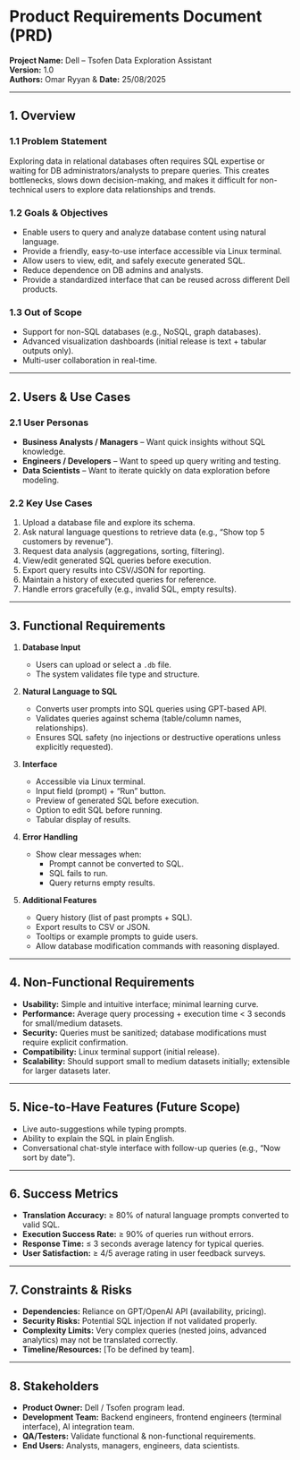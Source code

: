 # Product Requirements Document (PRD)

**Project Name:** Dell – Tsofen Data Exploration Assistant  
**Version:** 1.0  
**Authors:** Omar Ryyan & 
**Date:** 25/08/2025  

---

## 1. Overview

### 1.1 Problem Statement
Exploring data in relational databases often requires SQL expertise or waiting for DB administrators/analysts to prepare queries. This creates bottlenecks, slows down decision-making, and makes it difficult for non-technical users to explore data relationships and trends.

### 1.2 Goals & Objectives
- Enable users to query and analyze database content using natural language.  
- Provide a friendly, easy-to-use interface accessible via Linux terminal.  
- Allow users to view, edit, and safely execute generated SQL.  
- Reduce dependence on DB admins and analysts.  
- Provide a standardized interface that can be reused across different Dell products.  

### 1.3 Out of Scope
- Support for non-SQL databases (e.g., NoSQL, graph databases).  
- Advanced visualization dashboards (initial release is text + tabular outputs only).  
- Multi-user collaboration in real-time.  

---

## 2. Users & Use Cases

### 2.1 User Personas
- **Business Analysts / Managers** – Want quick insights without SQL knowledge.  
- **Engineers / Developers** – Want to speed up query writing and testing.  
- **Data Scientists** – Want to iterate quickly on data exploration before modeling.  

### 2.2 Key Use Cases
1. Upload a database file and explore its schema.  
2. Ask natural language questions to retrieve data (e.g., “Show top 5 customers by revenue”).  
3. Request data analysis (aggregations, sorting, filtering).  
4. View/edit generated SQL queries before execution.  
5. Export query results into CSV/JSON for reporting.  
6. Maintain a history of executed queries for reference.  
7. Handle errors gracefully (e.g., invalid SQL, empty results).  

---

## 3. Functional Requirements

1. **Database Input**  
   - Users can upload or select a `.db` file.  
   - The system validates file type and structure.  

2. **Natural Language to SQL**  
   - Converts user prompts into SQL queries using GPT-based API.  
   - Validates queries against schema (table/column names, relationships).  
   - Ensures SQL safety (no injections or destructive operations unless explicitly requested).  

3. **Interface**  
   - Accessible via Linux terminal.  
   - Input field (prompt) + “Run” button.  
   - Preview of generated SQL before execution.  
   - Option to edit SQL before running.  
   - Tabular display of results.  

4. **Error Handling**  
   - Show clear messages when:  
     - Prompt cannot be converted to SQL.  
     - SQL fails to run.  
     - Query returns empty results.  

5. **Additional Features**  
   - Query history (list of past prompts + SQL).  
   - Export results to CSV or JSON.  
   - Tooltips or example prompts to guide users.  
   - Allow database modification commands with reasoning displayed.  

---

## 4. Non-Functional Requirements

- **Usability:** Simple and intuitive interface; minimal learning curve.  
- **Performance:** Average query processing + execution time < 3 seconds for small/medium datasets.  
- **Security:** Queries must be sanitized; database modifications must require explicit confirmation.  
- **Compatibility:** Linux terminal support (initial release).  
- **Scalability:** Should support small to medium datasets initially; extensible for larger datasets later.  

---

## 5. Nice-to-Have Features (Future Scope)

- Live auto-suggestions while typing prompts.  
- Ability to explain the SQL in plain English.  
- Conversational chat-style interface with follow-up queries (e.g., “Now sort by date”).  

---

## 6. Success Metrics

- **Translation Accuracy:** ≥ 80% of natural language prompts converted to valid SQL.  
- **Execution Success Rate:** ≥ 90% of queries run without errors.  
- **Response Time:** ≤ 3 seconds average latency for typical queries.  
- **User Satisfaction:** ≥ 4/5 average rating in user feedback surveys.  

---

## 7. Constraints & Risks

- **Dependencies:** Reliance on GPT/OpenAI API (availability, pricing).  
- **Security Risks:** Potential SQL injection if not validated properly.  
- **Complexity Limits:** Very complex queries (nested joins, advanced analytics) may not be translated correctly.  
- **Timeline/Resources:** [To be defined by team].  

---

## 8. Stakeholders

- **Product Owner:** Dell / Tsofen program lead.  
- **Development Team:** Backend engineers, frontend engineers (terminal interface), AI integration team.  
- **QA/Testers:** Validate functional & non-functional requirements.  
- **End Users:** Analysts, managers, engineers, data scientists.  
